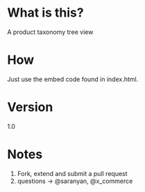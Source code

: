 What is this?
===

A product taxonomy tree view

How
===
Just use the embed code found in index.html.


Version
===
1.0

Notes
===
1. Fork, extend and submit a pull request
2. questions -> @saranyan, @x_commerce


